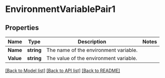 # EnvironmentVariablePair1

## Properties

Name | Type | Description | Notes
------------ | ------------- | ------------- | -------------
**Name** | **string** | The name of the environment variable. | 
**Value** | **string** | The value of the environment variable. | 

[[Back to Model list]](../README.md#documentation-for-models) [[Back to API list]](../README.md#documentation-for-api-endpoints) [[Back to README]](../README.md)


